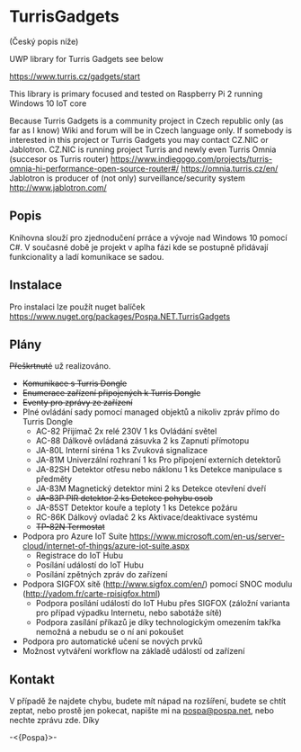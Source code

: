 # TurrisGadgets
(Český popis níže)

UWP library for Turris Gadgets see below

https://www.turris.cz/gadgets/start

This library is primary focused and tested on Raspberry Pi 2 running Windows 10 IoT core

Because Turris Gadgets is a community project in Czech republic only (as far as I know) Wiki and forum will be in Czech language only. If somebody is interested in this project or Turris Gadgets you may contact CZ.NIC or Jablotron. CZ.NIC is running project Turris and newly even Turris Omnia (succesor os Turris router) https://www.indiegogo.com/projects/turris-omnia-hi-performance-open-source-router#/ https://omnia.turris.cz/en/ Jablotron is producer of (not only) surveillance/security system http://www.jablotron.com/

## Popis
Knihovna slouží pro zjednodučení prráce a vývoje nad Windows 10 pomocí C#. V současné době je projekt v aplha fázi kde se postupně přidávají funkcionality a ladí komunikace se sadou.

## Instalace
Pro instalaci lze použít nuget balíček https://www.nuget.org/packages/Pospa.NET.TurrisGadgets

## Plány
<s>Přeškrtnuté</s> už realizováno.
* <s>Komunikace s Turris Dongle</s>
* <s>Enumerace zařízení připojených k Turris Dongle</s>
* <s>Eventy pro zprávy ze zařízení</s>
* Plné ovládání sady pomocí managed objektů a nikoliv zpráv přímo do Turris Dongle
   - AC-82  Přijímač 2x relé 230V  1 ks  Ovládání světel  
   - AC-88  Dálkově ovládaná zásuvka  2 ks  Zapnutí přímotopu  
   - JA-80L Interní siréna  1 ks  Zvuková signalizace 
   - JA-81M  Univerzální rozhraní  1 ks  Pro připojení externích detektorů  
   - JA-82SH  Detektor otřesu nebo náklonu  1 ks  Detekce manipulace s předměty 
   - JA-83M  Magnetický detektor mini  2 ks  Detekce otevření dveří  
   - <s>JA-83P  PIR detektor  2 ks  Detekce pohybu osob</s>
   - JA-85ST  Detektor kouře a teploty  1 ks  Detekce požáru
   - RC-86K  Dálkový ovladač  2 ks  Aktivace/deaktivace systému
   - <s>TP-82N  Termostat</s>
* Podpora pro Azure IoT Suite https://www.microsoft.com/en-us/server-cloud/internet-of-things/azure-iot-suite.aspx
   - Registrace do IoT Hubu
   - Posílání událostí do IoT Hubu
   - Posílání zpětných zpráv do zařízení
* Podpora SIGFOX sítě (http://www.sigfox.com/en/) pomocí SNOC modulu (http://yadom.fr/carte-rpisigfox.html)
   - Podpora posílání událostí do IoT Hubu přes SIGFOX (záložní varianta pro případ výpadku Internetu, nebo sabotáže sítě)
   - Podpora zasílání příkazů je díky technologickým omezením takřka nemožná a nebudu se o ní ani pokoušet
* Podpora pro automatické učení se nových prvků
* Možnost vytváření workflow na základě událostí od zařízení

## Kontakt
V případě že najdete chybu, budete mít nápad na rozšíření, budete se chtít zeptat, nebo prostě jen pokecat, napište mi na pospa@pospa.net, nebo nechte zprávu zde. Díky

-<{Pospa}>-
